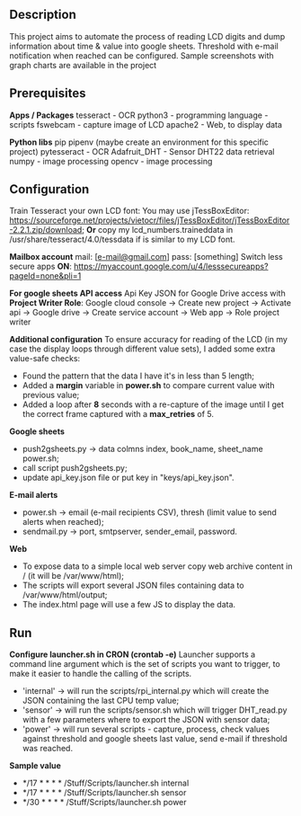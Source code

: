 ## Description
This project aims to automate the process of reading LCD digits and dump information about time & value into google sheets.
Threshold with e-mail notification when reached can be configured.
Sample screenshots with graph charts are available in the project

## Prerequisites

**Apps / Packages**
tesseract - OCR
python3 - programming language - scripts
fswebcam - capture image of LCD
apache2 - Web, to display data

**Python libs**
pip
pipenv (maybe create an environment for this specific project)
pytesseract - OCR
Adafruit_DHT - Sensor DHT22 data retrieval
numpy - image processing
opencv - image processing

## Configuration

Train Tesseract your own LCD font:
You may use jTessBoxEditor: https://sourceforge.net/projects/vietocr/files/jTessBoxEditor/jTessBoxEditor-2.2.1.zip/download;
**Or**
copy my lcd_numbers.traineddata in /usr/share/tesseract/4.0/tessdata if is similar to my LCD font.

**Mailbox account**
mail: [e-mail@gmail.com]
pass: [something]
Switch less secure apps **ON**: https://myaccount.google.com/u/4/lesssecureapps?pageId=none&pli=1

**For google sheets API access**
Api Key JSON for Google Drive access with **Project Writer Role**:
Google cloud console -> Create new project -> Activate api -> Google drive -> Create service account -> Web app -> Role project writer

**Additional configuration**
To ensure accuracy for reading of the LCD (in my case the display loops through different value sets), I added some extra value-safe checks:
 - Found the pattern that the data I have it's in less than 5 length;
 - Added a **margin** variable in **power.sh** to compare current value with previous value;
 - Added a loop after **8** seconds with a re-capture of the image until I get the correct frame captured with a **max_retries** of 5.

**Google sheets**
 - push2gsheets.py -> data colmns index, book_name, sheet_name power.sh;
 - call script push2gsheets.py;
 - update api_key.json file or put key in "keys/api_key.json".

**E-mail alerts**
 - power.sh -> email (e-mail recipients CSV), thresh (limit value to send alerts when reached);
 - sendmail.py -> port, smtpserver, sender_email, password.

**Web**
 - To expose data to a simple local web server copy web archive content in / (it will be /var/www/html);
 - The scripts will export several JSON files containing data to /var/www/html/output;
 - The index.html page will use a few JS to display the data.

## Run

**Configure launcher.sh in CRON (crontab -e)**
Launcher supports a command line argument which is the set of scripts you want to trigger, to make it easier to handle the calling of the scripts.
 - 'internal' -> will run the scripts/rpi_internal.py which will create the JSON containing the last CPU temp value;
 - 'sensor' -> will run the scripts/sensor.sh which will trigger DHT_read.py with a few parameters where to export the JSON with sensor data;
 - 'power' -> will run several scripts - capture, process, check values against threshold and google sheets last value, send e-mail if threshold was reached.

**Sample value**
 - */17 * * * * /Stuff/Scripts/launcher.sh internal
 - */17 * * * * /Stuff/Scripts/launcher.sh sensor
 - */30 * * * * /Stuff/Scripts/launcher.sh power
